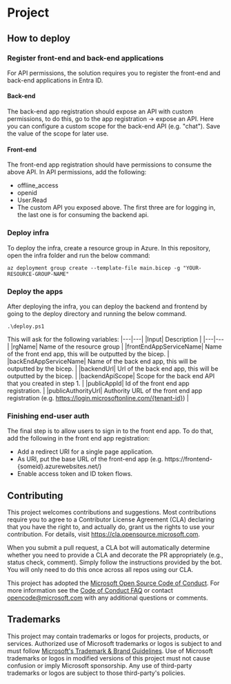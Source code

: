 # Project

## How to deploy

### Register front-end and back-end applications
For API permissions, the solution requires you to register the front-end and back-end applications in Entra ID.

#### Back-end
The back-end app registration should expose an API with custom permissions, to do this, go to the app registration -> expose an API. Here you can configure a custom scope for the back-end API (e.g. "chat").
Save the value of the scope for later use.

#### Front-end
The front-end app registration should have permissions to consume the above API. In API permissions, add the following:
- offline_access
- openid
- User.Read
- The custom API you exposed above.
The first three are for logging in, the last one is for consuming the backend api.

### Deploy infra
To deploy the infra, create a resource group in Azure. In this repository, open the infra folder and run the below command:

```
az deployment group create --template-file main.bicep -g "YOUR-RESOURCE-GROUP-NAME"
```

### Deploy the apps
After deploying the infra, you can deploy the backend and frontend by going to the deploy directory and running the below command.

```
.\deploy.ps1
```

This will ask for the following variables:
|---|---|
|Input| Description |
|---|---|
|rgName| Name of the resource group |
|frontEndAppServiceName| Name of the front end app, this will be outputted by the bicep. |
|backEndAppServiceName|  Name of the back end app, this will be outputted by the bicep. |
|backendUrl|  Url of the back end app, this will be outputted by the bicep. |
|backendApiScope|  Scope for the back end API that you created in step 1. |
|publicAppId|  Id of the front end app registration. |
|publicAuthorityUrl|  Authority URL of the front end app registration (e.g. https://login.microsoftonline.com/{tenant-id}) |


### Finishing end-user auth
The final step is to allow users to sign in to the front end app. To do that, add the following in the front end app registration:
- Add a redirect URI for a single page application.
- As URI, put the base URL of the front-end app (e.g. https://frontend-{someid}.azurewebsites.net/)
- Enable access token and ID token flows.

## Contributing

This project welcomes contributions and suggestions.  Most contributions require you to agree to a
Contributor License Agreement (CLA) declaring that you have the right to, and actually do, grant us
the rights to use your contribution. For details, visit https://cla.opensource.microsoft.com.

When you submit a pull request, a CLA bot will automatically determine whether you need to provide
a CLA and decorate the PR appropriately (e.g., status check, comment). Simply follow the instructions
provided by the bot. You will only need to do this once across all repos using our CLA.

This project has adopted the [Microsoft Open Source Code of Conduct](https://opensource.microsoft.com/codeofconduct/).
For more information see the [Code of Conduct FAQ](https://opensource.microsoft.com/codeofconduct/faq/) or
contact [opencode@microsoft.com](mailto:opencode@microsoft.com) with any additional questions or comments.

## Trademarks

This project may contain trademarks or logos for projects, products, or services. Authorized use of Microsoft 
trademarks or logos is subject to and must follow 
[Microsoft's Trademark & Brand Guidelines](https://www.microsoft.com/en-us/legal/intellectualproperty/trademarks/usage/general).
Use of Microsoft trademarks or logos in modified versions of this project must not cause confusion or imply Microsoft sponsorship.
Any use of third-party trademarks or logos are subject to those third-party's policies.
